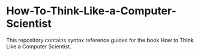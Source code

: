 # How-To-Think-Like-a-Computer-Scientist

This repository contains syntax reference guides for the book How to Think Like a Computer Scientist.
